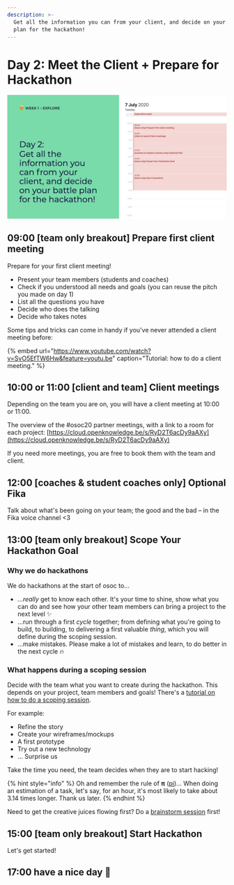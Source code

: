 ```yaml
---
description: >-
  Get all the information you can from your client, and decide on your battle
  plan for the hackathon!
---
```


# Day 2: Meet the Client + Prepare for Hackathon

![](../../.gitbook/assets/osoc-2020-cal-week-1.002.jpeg)

## **09:00** \[team only breakout\] Prepare first client meeting

Prepare for your first client meeting!

* Present your team members \(students and coaches\)
* Check if you understood all needs and goals \(you can reuse the pitch you made on day 1\)
* List all the questions you have
* Decide who does the talking
* Decide who takes notes

Some tips and tricks can come in handy if you've never attended a client meeting before:

{% embed url="https://www.youtube.com/watch?v=SvO5EfTW6Hw&feature=youtu.be" caption="Tutorial: how to do a client meeting." %}

## **10:00 or 11:00** \[client and team\] Client meetings

Depending on the team you are on, you will have a client meeting at 10:00 or 11:00.

The overview of the \#osoc20 partner meetings, with a link to a room for each project: [https://cloud.openknowledge.be/s/RyD2T6acDy9aAXy](https://cloud.openknowledge.be/s/RyD2T6acDy9aAXy)

If you need more meetings, you are free to book them with the team and client.

## 12:00 \[coaches & student coaches only\] Optional Fika

Talk about what's been going on your team; the good and the bad – in the Fika voice channel &lt;3

## 13:00 \[team only breakout\] Scope Your Hackathon Goal

### Why we do hackathons

We do hackathons at the start of osoc to...

* _...really_ get to know each other. It's your time to shine, show what you can do and see how your other team members can bring a project to the next level ✨
* ...run through a first _cycle_ together; from defining what you're going to build, to building, to delivering a first valuable _thing_, which you will define during the scoping session.
* ...make mistakes. Please make a lot of mistakes and learn, to do better in the next cycle 🔥

### What happens during a scoping session

Decide with the team what you want to create during the hackathon. This depends on your project, team members and goals! There's a [tutorial on how to do a scoping session](../../tutorials/how-to-manage-a-team.md#how-to-do-a-scoping-session).

For example:

* Refine the story
* Create your wireframes/mockups
* A first prototype
* Try out a new technology
* ... Surprise us

Take the time you need, the team decides when they are to start hacking!

{% hint style="info" %}
Oh and remember the rule of **π** \([pi](https://twitter.com/pietercolpaert)\)... When doing an estimation of a task, let's say, for an hour, it's most likely to take about 3.14 times longer. Thank us later.
{% endhint %}

Need to get the creative juices flowing first? Do a [brainstorm session](../../tutorials/how-to-manage-a-team.md) first!

## 15:00 \[team only breakout\] Start Hackathon

Let's get started!

## 17:00 have a nice day 🥳

